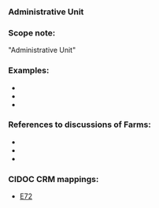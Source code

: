 
### Administrative Unit 

###  Scope note: 
"Administrative Unit" 

### Examples: 

* 
* 
* 

### References to discussions of Farms:

* 

* 

* 

### CIDOC CRM mappings: 

* [E72](http://www.cidoc-crm.org/Entity/e72-legal-object/version-6.2.2)
